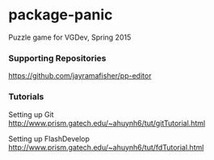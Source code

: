 # package-panic
Puzzle game for VGDev, Spring 2015

### Supporting Repositories
https://github.com/jayramafisher/pp-editor

### Tutorials
Setting up Git  
http://www.prism.gatech.edu/~ahuynh6/tut/gitTutorial.html

Setting up FlashDevelop  
http://www.prism.gatech.edu/~ahuynh6/tut/fdTutorial.html
